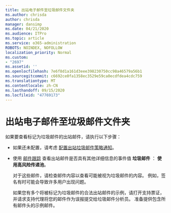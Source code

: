 ```yaml
---
title: 出站电子邮件至垃圾邮件文件夹
ms.author: chrisda
author: chrisda
manager: dansimp
ms.date: 04/21/2020
ms.audience: ITPro
ms.topic: article
ms.service: o365-administration
ROBOTS: NOINDEX, NOFOLLOW
localization_priority: Normal
ms.custom:
- "2697"
ms.assetid: ''
ms.openlocfilehash: 7e6f8d1a161d3eee398230750cc98a46579a56b1
ms.sourcegitcommit: c6692ce0fa1358ec3529e59ca0ecdfdea4cdc759
ms.translationtype: MT
ms.contentlocale: zh-CN
ms.lasthandoff: 09/15/2020
ms.locfileid: "47769173"
---
```

# <a name="outbound-email-to-junk-email-folder"></a>出站电子邮件至垃圾邮件文件夹

如果要查看标记为垃圾邮件的出站邮件，请执行以下步骤：

- 如果还未配置，请考虑 [配置出站垃圾邮件策略通知](https://docs.microsoft.com/microsoft-365/security/office-365-security/configure-the-outbound-spam-policy)。

- 使用 [邮件跟踪](https://docs.microsoft.com/microsoft-365/security/office-365-security/message-trace-scc) 查看出站邮件是否具有其他详细信息的事件值 **垃圾邮件** ： **使用高风险传递池**。

  对于这些邮件，请检查邮件内容以查看可能被视为垃圾邮件的内容。 例如，签名有时可能会导致许多用户出现问题。

  如果您有多个将被标记为垃圾邮件的合法出站邮件的示例，请打开支持票证，并请求支持代理将您的邮件作为误报提交给垃圾邮件分析员。 准备提供包含所有邮件头的示例邮件。
